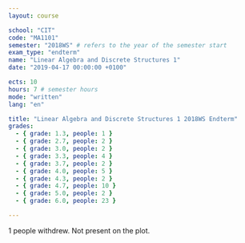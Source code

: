 ```yaml
---
layout: course

school: "CIT"
code: "MA1101"
semester: "2018WS" # refers to the year of the semester start
exam_type: "endterm"
name: "Linear Algebra and Discrete Structures 1"
date: "2019-04-17 00:00:00 +0100"

ects: 10
hours: 7 # semester hours
mode: "written"
lang: "en"

title: "Linear Algebra and Discrete Structures 1 2018WS Endterm"
grades:
  - { grade: 1.3, people: 1 }
  - { grade: 2.7, people: 2 }
  - { grade: 3.0, people: 2 }
  - { grade: 3.3, people: 4 }
  - { grade: 3.7, people: 2 }
  - { grade: 4.0, people: 5 }
  - { grade: 4.3, people: 2 }
  - { grade: 4.7, people: 10 }
  - { grade: 5.0, people: 2 }
  - { grade: 6.0, people: 23 }

---
```


1 people withdrew. Not present on the plot. 
